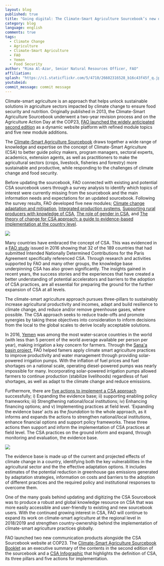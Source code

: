 ```yaml
---
layout: blog
published: true
title: "Going digital: The Climate-Smart Agriculture Sourcebook’s new dynamic interface "
category: blog
language: english
comments: true
tags: 
  - Climate Change
  - Agriculture
  - Climate-Smart Agriculture
  - FAO
  - Yemen
  - Food Security
author: "Rima Al-Azar, Senior Natural Resources Officer, FAO"
affiliation: 
splash: "https://c1.staticflickr.com/5/4710/26602316528_b16c43f45f_q.jpg"
youtubeid: 
commit_message: commit message
---
```

Climate-smart agriculture is an approach that helps unlock sustainable solutions in agriculture sectors impacted by climate change to ensure food security and nutrition.  Originally published in 2013, the Climate-Smart Agriculture Sourcebook underwent a two-year revision process and on the Agriculture Action Day at the COP23, [FAO launched the widely anticipated second edition](http://www.fao.org/news/story/en/item/1056527/icode/) as a dynamic website platform with refined module topics and five new module additions.






The [Climate-Smart Agriculture Sourcebook](http://www.fao.org/climate-smart-agriculture-sourcebook/en/) draws together a wide range of knowledge and expertise on the concept of Climate-Smart Agriculture (CSA) to better guide policy makers, program managers, sectoral experts, academics, extension agents, as well as practitioners to make the agricultural sectors (crops, livestock, fisheries and forestry) more sustainable and productive, while responding to the challenges of climate change and food security. 






Before updating the sourcebook, FAO connected with existing and potential CSA sourcebook users through a survey analysis to identify which topics of interest were currently missing from the sourcebook and the main information needs and expectations for an updated sourcebook. Following the survey results, FAO developed five new modules; [Climate change adaptation and mitigation](http://www.fao.org/climate-smart-agriculture-sourcebook/concept/module-a2-adaptation-mitigation/a2-overview/en/), [Integrated production systems](http://www.fao.org/climate-smart-agriculture-sourcebook/production-resources/module-b5-integrated-production-systems/b5-overview/en/), [Supporting rural producers with knowledge of CSA](http://www.fao.org/climate-smart-agriculture-sourcebook/enabling-frameworks/module-c3-supporting-rural-producers/c3-overview/en/), [The role of gender in CSA](http://www.fao.org/climate-smart-agriculture-sourcebook/enabling-frameworks/module-c7-gender/c7-overview/en/), and [The theory of change for CSA approach: a guide to evidence-based implementation at the country level](http://www.fao.org/climate-smart-agriculture-sourcebook/enabling-frameworks/module-c11-evidence-based-implementation/c11-overview/en/).






![](https://c1.staticflickr.com/5/4654/25601646347_a1488d0eb0_z.jpg)







Many countries have embraced the concept of CSA. This was evidenced in a [FAO study](http://www.fao.org/publications/card/en/c/7b020094-a986-4c93-8fa7-7e222b2cd649/) issued in 2016 showing that 32 of the 189 countries that had submitted Intended Nationally Determined Contributions for the Paris Agreement specifically referenced CSA. Through research and activities supported by FAO and many other groups, the knowledge base underpinning CSA has also grown significantly. The insights gained in recent years, the success stories and the experiences that have created a better understanding of potential accelerators and barriers to the adoption of CSA practices, are all essential for preparing the ground for the further expansion of CSA at all levels.





The climate-smart agriculture approach pursues three-pillars to sustainably increase agricultural productivity and incomes, adapt and build resilience to climate change, and reduce and/or remove greenhouse gases, where possible. The CSA approach seeks to reduce trade-offs and promote synergies by taking these objectives into consideration to inform decisions from the local to the global scales to derive locally acceptable solutions. 






In 2016, [Yemen](http://www.fao.org/news/story/en/item/380653/icode/) was among the most water-scarce countries in the world (with less than 5 percent of the world average available per person per year), making irrigation a key concern for farmers. Through the [Sana'a basin project](http://www.fao.org/resilience/news-events/detail/en/c/411832/), FAO helped famers apply climate smart agriculture practices to improve productivity and water management through providing solar-powered irrigation pumps.  With the inflation of fuel prices and fuel shortages on a national scale, operating diesel-powered pumps was nearly impossible for many. Incorporating solar-powered irrigation pumps allowed farmers to continue production (stabilize livelihoods) regardless of fuel shortages, as well as adapt to the climate change and reduce emissions.






Furthermore, there are [five actions to implement a CSA approach](http://www.fao.org/climate-smart-agriculture/overview/en/) successfully; i) Expanding the evidence base; ii) supporting enabling policy frameworks; iii) Strengthening national/local institutions; iv) Enhancing financing options; and v) Implementing practices at field level. ‘Expanding the evidence base’ acts as the *foundation* to the whole approach, as it informs and expands the actions to strengthen national/local institutions, enhance financial options and support policy frameworks. These three actions then support and inform the implementation of CSA practices at field level. The CSA practices on the ground inform and expand, through monitoring and evaluation, the evidence base. 







![](https://c1.staticflickr.com/5/4721/39762550094_49bccfa2d0.jpg)







The evidence base is made up of the current and projected effects of climate change in a country, identifying both the key vulnerabilities in the agricultural sector and the the effective adaptation options. It includes estimates of the potential reduction in greenhouse gas emissions generated by adaptation strategies, information on costs and barriers to the adoption of different practices and the required policy and institutional responses to overcome them.






One of the many goals behind updating and digitizing the CSA Sourcebook was to produce a robust and global knowledge resource on CSA that was more easily accessible and user-friendly to existing and new sourcebook users. With the continued growing interest in CSA, FAO will continue to expand its work on climate-smart agriculture at the regional level in 2018/2019 and strengthen country-ownership behind the implementation of climate-smart agriculture practices globally.







FAO launched two new communication products alongside the CSA Sourcebook website at COP23. The [Climate-Smart Agriculture Sourcebook Booklet](http://www.fao.org/publications/card/en/c/206ff9d9-7f40-40e3-a819-d3e9245ce2bc/) as an executive summary of the contents in the second edition of the sourcebook and a [CSA Infographic](http://www.fao.org/3/a-i7926e.pdf) that highlights the definition of CSA, its three pillars and five actions for implementation.